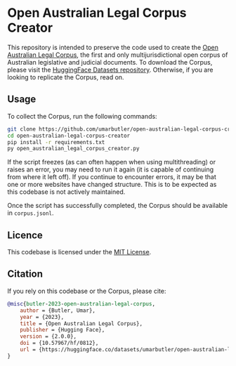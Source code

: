 # **Open Australian Legal Corpus Creator**

This repository is intended to preserve the code used to create the [Open Australian Legal Corpus](https://huggingface.co/datasets/umarbutler/open-australian-legal-corpus), the first and only multijurisdictional open corpus of Australian legislative and judicial documents. To download the Corpus, please visit the [HuggingFace Datasets repository](https://huggingface.co/datasets/umarbutler/open-australian-legal-corpus). Otherwise, if you are looking to replicate the Corpus, read on.

## Usage
To collect the Corpus, run the following commands:
```bash
git clone https://github.com/umarbutler/open-australian-legal-corpus-creator.git
cd open-australian-legal-corpus-creator
pip install -r requirements.txt
py open_australian_legal_corpus_creator.py
```

If the script freezes (as can often happen when using multithreading) or raises an error, you may need to run it again (it is capable of continuing from where it left off). If you continue to encounter errors, it may be that one or more websites have changed structure. This is to be expected as this codebase is not actively maintained.

Once the script has successfully completed, the Corpus should be available in `corpus.jsonl`.

## Licence
This codebase is licensed under the [MIT License](LICENCE).

## Citation
If you rely on this codebase or the Corpus, please cite:
```bibtex
@misc{butler-2023-open-australian-legal-corpus,
    author = {Butler, Umar},
    year = {2023},
    title = {Open Australian Legal Corpus},
    publisher = {Hugging Face},
    version = {2.0.0},
    doi = {10.57967/hf/0812},
    url = {https://huggingface.co/datasets/umarbutler/open-australian-legal-corpus}
}
```

